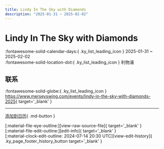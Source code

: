 ```yaml
---
title: Lindy In The Sky with Diamonds
description: "2025-01-31 ~ 2025-02-02"
---
```


# Lindy In The Sky with Diamonds 

:fontawesome-solid-calendar-days:{ .ky_list_leading_icon } 2025-01-31 ~ 2025-02-02  
:fontawesome-solid-location-dot:{ .ky_list_leading_icon } 利物浦  

## 联系

:fontawesome-solid-globe:{ .ky_list_leading_icon } <https://www.merseyswing.com/events/lindy-in-the-sky-with-diamonds-2025>{ target='_blank' }  

---

[添加到日历](https://swing.news/ics/zh-Hans/2025/uk/lindy-in-the-sky-with-diamonds-2025.ics){ .md-button }

<div class="ky_page_footer" markdown>
<div class="ky_page_footer_trailing" markdown="span">
[:material-file-eye-outline:][view-raw-source-file]{ target='_blank' }
[:material-file-edit-outline:][edit-info]{ target='_blank' }
</div>
<div class="ky_page_footer_leading" markdown="span">
[:material-clock-edit-outline: 2024-07-14 20:30 UTC][view-edit-history]{ .ky_page_footer_history_button target='_blank' }
</div>
</div>

[view-raw-source-file]: https://github.com/swingdance/events/blob/main/2025/uk/lindy-in-the-sky-with-diamonds-2025.json "查看原始源文件"
[edit-info]: https://github.com/swingdance/events/issues/new?assignees=&labels=update+event&projects=&template=03-update_entity.yml&title=%5B2025%2Fuk%5D%20Lindy%20In%20The%20Sky%20with%20Diamonds&region=uk&year=2025&id=lindy-in-the-sky-with-diamonds-2025&name=Lindy%20In%20The%20Sky%20with%20Diamonds&org_id= "编辑信息"

[view-edit-history]: https://github.com/swingdance/events/commits/main/2025/uk/lindy-in-the-sky-with-diamonds-2025.json "查看编辑历史"
